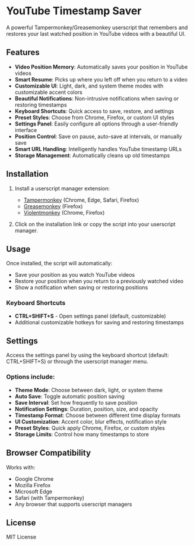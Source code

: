 # YouTube Timestamp Saver

A powerful Tampermonkey/Greasemonkey userscript that remembers and restores your last watched position in YouTube videos with a beautiful UI.

## Features

- **Video Position Memory**: Automatically saves your position in YouTube videos
- **Smart Resume**: Picks up where you left off when you return to a video
- **Customizable UI**: Light, dark, and system theme modes with customizable accent colors
- **Beautiful Notifications**: Non-intrusive notifications when saving or restoring timestamps
- **Keyboard Shortcuts**: Quick access to save, restore, and settings
- **Preset Styles**: Choose from Chrome, Firefox, or custom UI styles
- **Settings Panel**: Easily configure all options through a user-friendly interface
- **Position Control**: Save on pause, auto-save at intervals, or manually save
- **Smart URL Handling**: Intelligently handles YouTube timestamp URLs
- **Storage Management**: Automatically cleans up old timestamps

## Installation

1. Install a userscript manager extension:
   - [Tampermonkey](https://www.tampermonkey.net/) (Chrome, Edge, Safari, Firefox)
   - [Greasemonkey](https://addons.mozilla.org/en-US/firefox/addon/greasemonkey/) (Firefox)
   - [Violentmonkey](https://violentmonkey.github.io/) (Chrome, Firefox)

2. Click on the installation link or copy the script into your userscript manager.

## Usage

Once installed, the script will automatically:
- Save your position as you watch YouTube videos
- Restore your position when you return to a previously watched video
- Show a notification when saving or restoring positions

### Keyboard Shortcuts

- **CTRL+SHIFT+S** - Open settings panel (default, customizable)
- Additional customizable hotkeys for saving and restoring timestamps

## Settings

Access the settings panel by using the keyboard shortcut (default: CTRL+SHIFT+S) or through the userscript manager menu.

### Options include:

- **Theme Mode**: Choose between dark, light, or system theme
- **Auto Save**: Toggle automatic position saving
- **Save Interval**: Set how frequently to save position
- **Notification Settings**: Duration, position, size, and opacity
- **Timestamp Format**: Choose between different time display formats
- **UI Customization**: Accent color, blur effects, notification style
- **Preset Styles**: Quick apply Chrome, Firefox, or custom styles
- **Storage Limits**: Control how many timestamps to store

## Browser Compatibility

Works with:
- Google Chrome
- Mozilla Firefox
- Microsoft Edge
- Safari (with Tampermonkey)
- Any browser that supports userscript managers

## License

MIT License